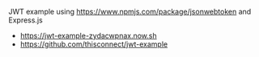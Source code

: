 JWT example using https://www.npmjs.com/package/jsonwebtoken
and Express.js

- https://jwt-example-zydacwpnax.now.sh
- https://github.com/thisconnect/jwt-example
